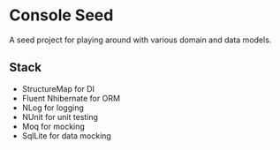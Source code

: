 ﻿Console Seed
============
A seed project for playing around with various domain and data models.  

Stack
-----
- StructureMap for DI
- Fluent Nhibernate for ORM
- NLog for logging
- NUnit for unit testing
- Moq for mocking
- SqlLite for data mocking
